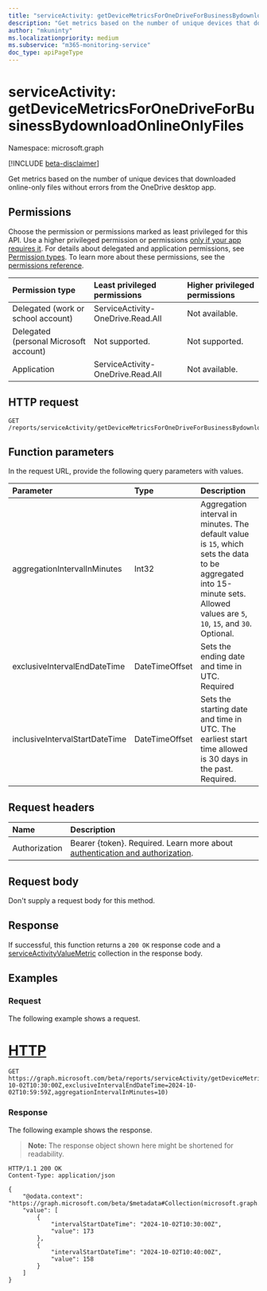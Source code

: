 ```yaml
---
title: "serviceActivity: getDeviceMetricsForOneDriveForBusinessBydownloadOnlineOnlyFiles"
description: "Get metrics based on the number of unique devices that downloaded online-only files without errors from the OneDrive desktop app."
author: "mkuninty"
ms.localizationpriority: medium
ms.subservice: "m365-monitoring-service"
doc_type: apiPageType
---
```


# serviceActivity: getDeviceMetricsForOneDriveForBusinessBydownloadOnlineOnlyFiles
Namespace: microsoft.graph

[!INCLUDE [beta-disclaimer](../../includes/beta-disclaimer.md)]

Get metrics based on the number of unique devices that downloaded online-only files without errors from the OneDrive desktop app.

## Permissions
Choose the permission or permissions marked as least privileged for this API. Use a higher privileged permission or permissions [only if your app requires it](/graph/permissions-overview#best-practices-for-using-microsoft-graph-permissions). For details about delegated and application permissions, see [Permission types](/graph/permissions-overview#permission-types). To learn more about these permissions, see the [permissions reference](/graph/permissions-reference).

|Permission type|Least privileged permissions|Higher privileged permissions|
|:---|:---|:---|
|Delegated (work or school account)|ServiceActivity-OneDrive.Read.All|Not available.|
|Delegated (personal Microsoft account)|Not supported.|Not supported.|
|Application|ServiceActivity-OneDrive.Read.All|Not available.|

## HTTP request

<!-- {
  "blockType": "ignored"
}
-->
``` http
GET /reports/serviceActivity/getDeviceMetricsForOneDriveForBusinessBydownloadOnlineOnlyFiles
```

## Function parameters
In the request URL, provide the following query parameters with values.

|Parameter|Type|Description|
|:---|:---|:---|
|aggregationIntervalInMinutes|Int32|Aggregation interval in minutes. The default value is `15`, which sets the data to be aggregated into 15-minute sets. Allowed values are `5`, `10`, `15`, and `30`. Optional.|
|exclusiveIntervalEndDateTime|DateTimeOffset|Sets the ending date and time in UTC. Required|
|inclusiveIntervalStartDateTime|DateTimeOffset|Sets the starting date and time in UTC. The earliest start time allowed is 30 days in the past. Required.|

## Request headers
|Name|Description|
|:---|:---|
|Authorization|Bearer {token}. Required. Learn more about [authentication and authorization](/graph/auth/auth-concepts).|

## Request body
Don't supply a request body for this method.

## Response

If successful, this function returns a `200 OK` response code and a [serviceActivityValueMetric](../resources/serviceactivityvaluemetric.md) collection in the response body.

## Examples

### Request
The following example shows a request.
# [HTTP](#tab/http)
<!-- {
  "blockType": "request",
  "name": "serviceactivitythis.getDeviceMetricsForOneDriveForBusinessBydownloadOnlineOnlyFiles"
}
-->
``` http
GET https://graph.microsoft.com/beta/reports/serviceActivity/getDeviceMetricsForOneDriveForBusinessBydownloadOnlineOnlyFiles(inclusiveIntervalStartDateTime=2024-10-02T10:30:00Z,exclusiveIntervalEndDateTime=2024-10-02T10:59:59Z,aggregationIntervalInMinutes=10)
```

### Response
The following example shows the response.
>**Note:** The response object shown here might be shortened for readability.
<!-- {
  "blockType": "response",
  "truncated": true,
  "@odata.type": "Collection(microsoft.graph.serviceActivityValueMetric)"
}
-->
``` http
HTTP/1.1 200 OK
Content-Type: application/json

{
    "@odata.context": "https://graph.microsoft.com/beta/$metadata#Collection(microsoft.graph.serviceActivityValueMetric)",
    "value": [
        {
            "intervalStartDateTime": "2024-10-02T10:30:00Z",
            "value": 173
        },
        {
            "intervalStartDateTime": "2024-10-02T10:40:00Z",
            "value": 158
        }
    ]
}
```
